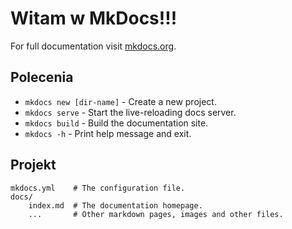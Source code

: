 # Witam w MkDocs!!!

For full documentation visit [mkdocs.org](https://www.mkdocs.org).

## Polecenia

* `mkdocs new [dir-name]` - Create a new project.
* `mkdocs serve` - Start the live-reloading docs server.
* `mkdocs build` - Build the documentation site.
* `mkdocs -h` - Print help message and exit.

## Projekt

    mkdocs.yml    # The configuration file.
    docs/
        index.md  # The documentation homepage.
        ...       # Other markdown pages, images and other files.
